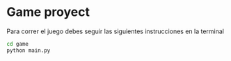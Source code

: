# Game proyect


Para correr el juego debes seguir las siguientes instrucciones en la terminal
```sh
cd game
python main.py
```
